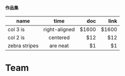  
#### 作品集

| name        |      time      |  doc |  link |
| ------------- | :----------: | ----: |----: |
| col 3 is      | right-aligned | $1600  | $1600 |
| col 2 is      |   centered    |   $12  |   $12 |
| zebra stripes |   are neat    |    $1  |    $1 |


<script setup>
import { VPTeamMembers } from 'vitepress/theme'

const members = [
  {
    avatar: '../avatar.png',
    name: 'Zero',
    title: 'Creator',
    links: [
      { icon: 'github', link: 'https://github.com/ruo-love' }
    ]
  }
]
</script>

# Team



<VPTeamMembers size="small" :members="members" />
